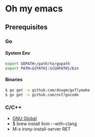 # Oh my emacs

## Prerequisites

### Go

#### System Env

```bash
export GOPATH=/path/to/gopath
export PATH=${PATH}:${GOPATH}/bin
```

#### Binaries

```bash
$ go get -u github.com/dougm/goflymake
$ go get -u github.com/nsf/gocode
```

### C/C++

* [GNU Global](http://www.gnu.org/software/global/)
* $ brew install llvm --with-clang
* M-x irony-install-server RET


